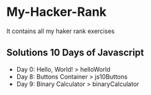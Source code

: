 # My-Hacker-Rank
It contains all my haker rank exercises

## Solutions 10 Days of Javascript
- Day 0: Hello, World! > helloWorld 
- Day 8: Buttons Container > js10Buttons
- Day 9: Binary Calculator > binaryCalculator
